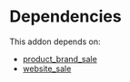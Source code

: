 # Dependencies

This addon depends on:

- [product_brand_sale](../../../../odoo-bringout-cybrosys-product_brand_sale)
- [website_sale](../../../../../oca-ocb-sale/odoo-bringout-oca-ocb-website_sale)
